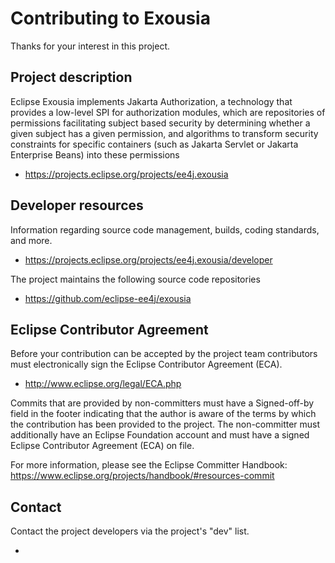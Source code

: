 # Contributing to Exousia

Thanks for your interest in this project.

## Project description

Eclipse Exousia implements Jakarta Authorization, a technology that provides a low-level SPI for authorization modules, which are repositories of permissions facilitating subject based security by determining whether a given subject has a given permission, and algorithms to transform security constraints for specific containers (such as Jakarta Servlet or Jakarta Enterprise Beans) into these permissions

* https://projects.eclipse.org/projects/ee4j.exousia

## Developer resources

Information regarding source code management, builds, coding standards, and
more.

* https://projects.eclipse.org/projects/ee4j.exousia/developer

The project maintains the following source code repositories

* https://github.com/eclipse-ee4j/exousia

## Eclipse Contributor Agreement

Before your contribution can be accepted by the project team contributors must
electronically sign the Eclipse Contributor Agreement (ECA).

* http://www.eclipse.org/legal/ECA.php

Commits that are provided by non-committers must have a Signed-off-by field in
the footer indicating that the author is aware of the terms by which the
contribution has been provided to the project. The non-committer must
additionally have an Eclipse Foundation account and must have a signed Eclipse
Contributor Agreement (ECA) on file.

For more information, please see the Eclipse Committer Handbook:
https://www.eclipse.org/projects/handbook/#resources-commit

## Contact

Contact the project developers via the project's "dev" list.

* 

